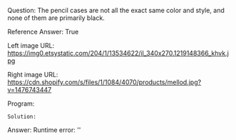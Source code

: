 Question: The pencil cases are not all the exact same color and style, and none of them are primarily black.

Reference Answer: True

Left image URL: https://img0.etsystatic.com/204/1/13534622/il_340x270.1219148366_khvk.jpg

Right image URL: https://cdn.shopify.com/s/files/1/1084/4070/products/mellod.jpg?v=1476743447

Program:

```
Solution:
```
Answer: Runtime error: ''

